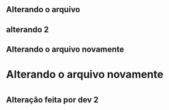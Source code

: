 ## Alterando o arquivo
## alterando 2
## Alterando o arquivo novamente
<h1>Alterando o arquivo novamente<h1>
<h2>Alteração feita por dev 2 <h2>